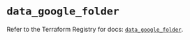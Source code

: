 # `data_google_folder`

Refer to the Terraform Registry for docs: [`data_google_folder`](https://registry.terraform.io/providers/hashicorp/google/6.1.0/docs/data-sources/folder).
